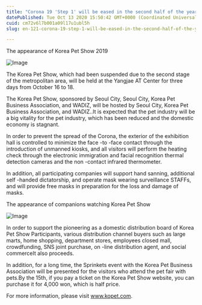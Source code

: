 ```yaml
---
title: "Corona 19 'Step 1' will be eased in the second half of the year, 'Korea Pet Show 2020' on October 16"
datePublished: Tue Oct 13 2020 15:50:42 GMT+0000 (Coordinated Universal Time)
cuid: cm72v6l7b001a09l17u1ubl5h
slug: en-121-corona-19-step-1-will-be-eased-in-the-second-half-of-the-year-korea-pet-show-2020-on-october-16

---
```



The appearance of Korea Pet Show 2019

![Image](https://cdn.hashnode.com/res/hashnode/image/upload/v1739422390556/19c5fd1a-6766-4ff3-91dc-6b84cc1f03d8.jpeg)

The Korea Pet Show, which had been suspended due to the second stage of the metropolitan area, will be held at the Yangjae AT Center for three days from October 16 to 18.

The Korea Pet Show, sponsored by Seoul City, Seoul City, Korea Pet Business Association, and WADIZ, will be hosted by Seoul City, Korea Pet Business Association, and WADIZ..It is expected that the pet industry will be a big vitality for the pet industry, which has been reduced and the domestic economy is stagnant.

In order to prevent the spread of the Corona, the exterior of the exhibition hall is controlled to minimize the face -to -face contact through the introduction of unmanned kiosks, and all visitors will perform the heating check through the electronic immigration and facial recognition thermal detection cameras and the non -contact infrared thermometer.

In addition, all participating companies will support hand sanning, additional self -handed dictatorship, and operate mask wearing surveillance STAFFs, and will provide free masks in preparation for the loss and damage of masks.

The appearance of companions watching Korea Pet Show

![Image](https://cdn.hashnode.com/res/hashnode/image/upload/v1739422392497/b631d87a-22bb-40ab-b651-ed9875cd2c39.jpeg)

In order to support the pioneering as a domestic distribution board of Korea Pet Show Participants, various distribution channel buyers such as large marts, home shopping, department stores, employees closed mall, crowdfunding, SNS joint purchase, on -line distribution agent, and social commerceIt also proceeds.

In addition, for a long time, the Sprinkets event with the Korea Pet Business Association will be presented for the visitors who attend the pet fair with pets.By the 15th, if you pay a ticket on the Korea Pet Show website, you can purchase it for 4,000 won, which is half price.

For more information, please visit www.kopet.com.